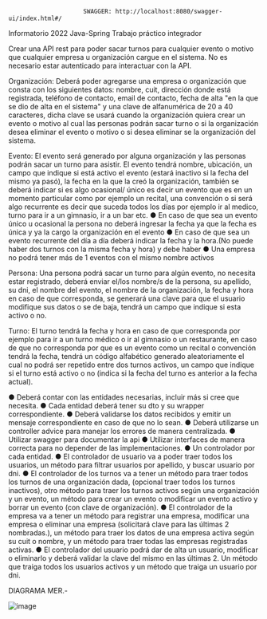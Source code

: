                          SWAGGER: http://localhost:8080/swagger-ui/index.html#/


Informatorio 2022 Java-Spring
Trabajo práctico integrador

Crear una API rest para poder sacar turnos para cualquier evento o motivo que cualquier empresa  u organización cargue en el sistema.
No es necesario estar autenticado para interactuar con la API.

Organización:
Deberá poder agregarse una empresa o organización que consta con los siguientes datos: nombre, cuit, dirección donde está registrada, 
teléfono de contacto, email de contacto, fecha de alta "en la que se dio de alta en el sistema" y una clave de alfanumérica de 20 a 40
caracteres, dicha clave se usará cuando la organización quiera crear un evento o motivo al cual las personas podrán sacar turno o si la
organización desea eliminar el evento o motivo o si desea eliminar se la organización del sistema.

Evento:
El evento será generado por alguna organización y las personas podrán sacar un turno para asistir.
El evento tendrá nombre, ubicación, un campo que indique si está activo el evento (estará inactivo si la fecha del mismo ya pasó), la fecha
en la que la creó la organización,  también se deberá indicar si es algo ocasional/ único es decir un evento que es en un momento particular
como por ejemplo un recital, una convención o si será algo recurrente es decir que suceda todos los días por ejemplo ir al medico, turno 
para ir a un gimnasio, ir a un bar etc. 
●	En  caso de que sea un evento único u ocasional la persona no deberá ingresar la fecha ya que la fecha es única y ya la cargo la organización en el evento
●	En caso de que sea un evento recurrente del día a día deberá indicar la fecha y la hora.(No puede haber dos turnos con la misma fecha y hora) y debe haber
●	Una empresa no podrá tener más de 1 eventos con el mismo nombre activos

Persona: Una persona podrá sacar un turno para algún evento, no necesita estar registrado, deberá enviar el/los nombre/s de la persona, su apellido, su dni,
el nombre del evento, el nombre de la organización, la fecha y hora en caso de que corresponda, se generará una clave para que el usuario modifique sus datos
o se de baja, tendrá un campo que indique si esta activo o no.

Turno: El turno tendrá la fecha y hora en caso de que corresponda por ejemplo para ir a un turno médico o ir al gimnasio o un restaurante, en caso de que
no corresponda por que es un evento como un recital o convención tendrá la fecha, tendrá un código alfabético generado aleatoriamente el cual no podrá ser
repetido entre dos turnos activos, un campo que indique si el turno está activo o no (indica si la fecha del turno es anterior a la fecha actual).

●	Deberá contar con las entidades necesarias, incluir más si cree que necesita.
●	Cada entidad deberá tener su dto y su wrapper correspondiente.
●	Deberá validarse los datos recibidos y emitir un mensaje correspondiente en caso de que no lo sean.
●	Deberá utilizarse un controller advice para manejar los errores de manera centralizada.
●	Utilizar swagger para documentar la api
●	Utilizar interfaces de manera correcta para no depender de las implementaciones.
●	Un controlador por cada entidad.
●	El controlador de usuario va a poder traer todos los usuarios, un método para filtrar usuarios por apellido, y buscar usuario por dni.
●	El controlador de los turnos va a tener un método para traer todos los turnos de una organización dada,  (opcional traer todos los turnos inactivos), otro método para traer los turnos activos  según una organización y un evento, un método para crear un evento o modificar un evento activo y borrar un evento (con clave de organización).
●	El controlador de la empresa va a tener un método para registrar una empresa, modificar una empresa o eliminar una empresa (solicitará clave para las últimas 2 nombradas.), un método para traer los datos de una empresa activa según su cuit o nombre, y un método para traer todas las empresas registradas activas.
●	El controlador del usuario podrá dar de alta un usuario, modificar o eliminarlo y deberá validar la clave del mismo en las últimas 2. Un método que traiga todos los usuarios activos y un método que traiga un usuario por dni.


DIAGRAMA MER.-


![image](https://user-images.githubusercontent.com/102974719/207161608-ba790fa4-85c9-4077-955f-65f356be10c2.png)
